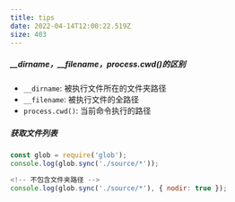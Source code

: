 ```yaml
---
title: tips
date: 2022-04-14T12:00:22.519Z
size: 403
---
```

##### __dirname，__filename，process.cwd()的区别
- `__dirname`: 被执行文件所在的文件夹路径
- `__filename`: 被执行文件的全路径
- `process.cwd()`: 当前命令执行的路径

##### 获取文件列表
```javascript
const glob = require('glob');
console.log(glob.sync('./source/*'));

<!-- 不包含文件夹路径 -->
console.log(glob.sync('./source/*'), { nodir: true });
```

